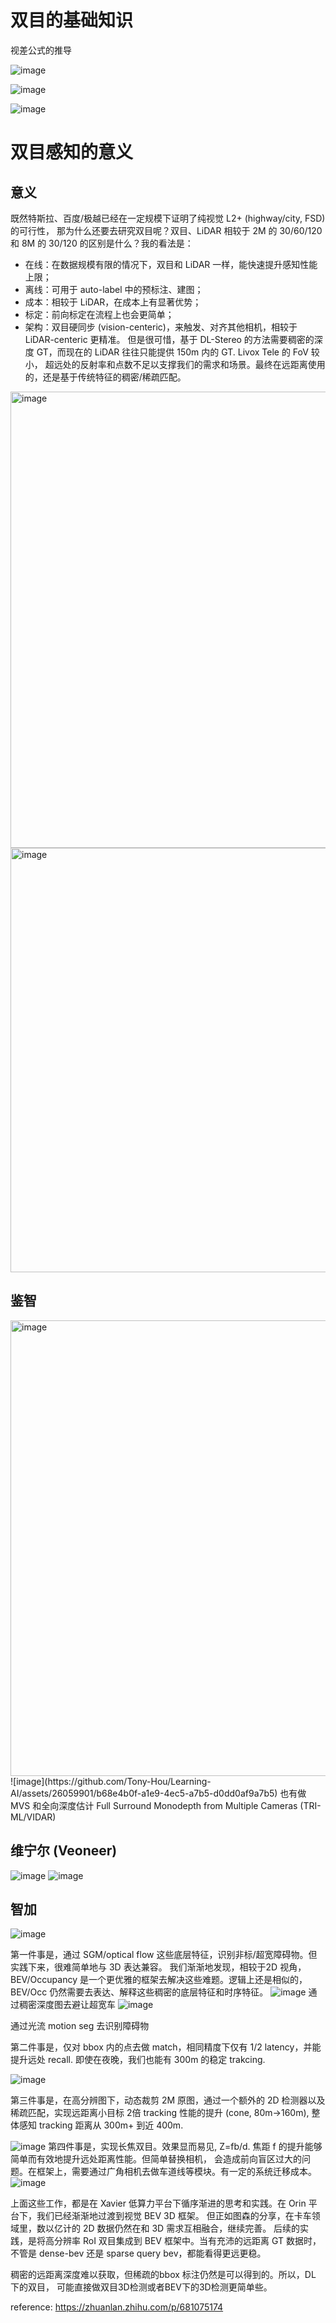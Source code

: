 # 双目的基础知识
视差公式的推导

![image](https://github.com/Tony-Hou/Learning-AI/assets/26059901/0e1bd427-999c-4f60-b05b-e292cf797ac6)


![image](https://github.com/Tony-Hou/Learning-AI/assets/26059901/3532892f-15ab-4935-912b-4fa51b2991b1)

![image](https://github.com/Tony-Hou/Learning-AI/assets/26059901/91411f1d-9d74-443c-9876-00d66c3c0838)

# 双目感知的意义
## 意义

既然特斯拉、百度/极越已经在一定规模下证明了纯视觉 L2+ (highway/city, FSD) 的可行性，
那为什么还要去研究双目呢？双目、LiDAR 相较于 2M 的 30/60/120 和 8M 的 30/120 的区别是什么？我的看法是：

- 在线：在数据规模有限的情况下，双目和 LiDAR 一样，能快速提升感知性能上限；
- 离线：可用于 auto-label 中的预标注、建图；
- 成本：相较于 LiDAR，在成本上有显著优势；
- 标定：前向标定在流程上也会更简单；
- 架构：双目硬同步 (vision-centeric)，来触发、对齐其他相机，相较于 LiDAR-centeric 更精准。
但是很可惜，基于 DL-Stereo 的方法需要稠密的深度 GT，而现在的 LiDAR 往往只能提供 150m 内的 GT. Livox Tele 的 FoV 较小，
超远处的反射率和点数不足以支撑我们的需求和场景。最终在远距离使用的，还是基于传统特征的稠密/稀疏匹配。
<img width="730" alt="image" src="https://github.com/Tony-Hou/Learning-AI/assets/26059901/6e623c31-7911-47b6-8175-05bd51be2488">
<img width="679" alt="image" src="https://github.com/Tony-Hou/Learning-AI/assets/26059901/8695dc19-e8ba-4870-809f-6d6ba5bac8dd">

## 鉴智
<img width="729" alt="image" src="https://github.com/Tony-Hou/Learning-AI/assets/26059901/abb9b648-ff04-4389-b9cc-16f25c5998d6">
![image](https://github.com/Tony-Hou/Learning-AI/assets/26059901/b68e4b0f-a1e9-4ec5-a7b5-d0dd0af9a7b5)
也有做 MVS 和全向深度估计 Full Surround Monodepth from Multiple Cameras (TRI-ML/VIDAR)

## 维宁尔 (Veoneer)
![image](https://github.com/Tony-Hou/Learning-AI/assets/26059901/33f84491-5984-4844-ab05-a4664b8c4603)
![image](https://github.com/Tony-Hou/Learning-AI/assets/26059901/6445af52-a663-464b-acbc-39b7f6ed8f96)


## 智加
![image](https://github.com/Tony-Hou/Learning-AI/assets/26059901/2ca669e6-99ce-4e05-92f2-55fcf5801dd6)

第一件事是，通过 SGM/optical flow 这些底层特征，识别非标/超宽障碍物。但实践下来，很难简单地与 3D 表达兼容。
我们渐渐地发现，相较于2D 视角，BEV/Occupancy
是一个更优雅的框架去解决这些难题。逻辑上还是相似的，BEV/Occ 仍然需要去表达、解释这些稠密的底层特征和时序特征。
![image](https://github.com/Tony-Hou/Learning-AI/assets/26059901/fe54591c-428d-47c5-9a4a-597870c43fd0)
通过稠密深度图去避让超宽车
![image](https://github.com/Tony-Hou/Learning-AI/assets/26059901/20948891-c06c-40f0-8cbb-21e09bad9787)

通过光流 motion seg 去识别障碍物

第二件事是，仅对 bbox 内的点去做 match，相同精度下仅有 1/2 latency，并能提升远处 recall. 即使在夜晚，我们也能有 300m 的稳定 trakcing.

![image](https://github.com/Tony-Hou/Learning-AI/assets/26059901/c518e731-102d-45d7-9bcd-cc2be2265a3d)

第三件事是，在高分辨图下，动态裁剪 2M 原图，通过一个额外的 2D 检测器以及稀疏匹配，实现远距离小目标 2倍 tracking 性能的提升 (cone, 80m->160m), 
整体感知 tracking 距离从 300m+ 到近 400m.

![image](https://github.com/Tony-Hou/Learning-AI/assets/26059901/19f55541-c8ae-446a-8eb4-f0a7b76a8669)
第四件事是，实现长焦双目。效果显而易见, Z=fb/d. 焦距 f 的提升能够简单而有效地提升远处距离性能。但简单替换相机，
会造成前向盲区过大的问题。在框架上，需要通过广角相机去做车道线等模块。有一定的系统迁移成本。
![image](https://github.com/Tony-Hou/Learning-AI/assets/26059901/0169b28c-8249-4350-948c-0a4284ea2a1a)

上面这些工作，都是在 Xavier 低算力平台下循序渐进的思考和实践。在 Orin 平台下，我们已经渐渐地过渡到视觉 BEV 3D 框架。
但正如图森的分享，在卡车领域里，数以亿计的 2D 数据仍然在和 3D 需求互相融合，继续完善。
后续的实践，是将高分辨率 RoI 双目集成到 BEV 框架中。当有充沛的远距离 GT 数据时，不管是 dense-bev 还是 
sparse query bev，都能看得更远更稳。

稠密的远距离深度难以获取，但稀疏的bbox 标注仍然是可以得到的。所以，DL 下的双目，
可能直接做双目3D检测或者BEV下的3D检测更简单些。

reference:
https://zhuanlan.zhihu.com/p/681075174
